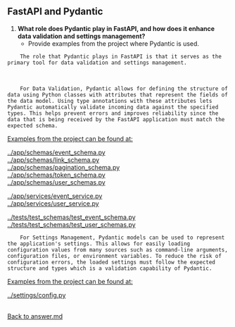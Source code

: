 ## FastAPI and Pydantic

1. **What role does Pydantic play in FastAPI, and how does it enhance data validation and settings management?**
   - Provide examples from the project where Pydantic is used.
<p>

        The role that Pydantic plays in FastAPI is that it serves as the primary tool for data validation and settings management.
<br>

        For Data Validation, Pydantic allows for defining the structure of data using Python classes with attributes that represent the fields of the data model. Using type annotations with these attributes lets Pydantic automatically validate incoming data against the specified types. This helps prevent errors and improves reliability since the data that is being received by the FastAPI application must match the expected schema.
<p>

<u>Examples from the project can be found at:</u>

[../app/schemas/event_schema.py](../app/schemas/event_schema.py)<br>
[../app/schemas/link_schema.py](../app/schemas/link_schema.py)<br>
[../app/schemas/pagination_schema.py](../app/schemas/pagination_schema.py)<br>
[../app/schemas/token_schema.py](../app/schemas/token_schema.py)<br>
[../app/schemas/user_schemas.py](../app/schemas/user_schemas.py)<br>

[../app/services/event_service.py](../app/services/event_service.py)<br>
[../app/services/user_service.py](../app/services/user_service.py)<br>

[../tests/test_schemas/test_event_schema.py](../tests/test_schemas/test_event_schema.py)<br>
[../tests/test_schemas/test_user_schemas.py](../tests/test_schemas/test_user_schemas.py)

        For Settings Management, Pydantic models can be used to represent the application's settings. This allows for easily loading configuration values from many sources such as command-line arguments, configuration files, or environment variables. To reduce the risk of configuration errors, the loaded settings must follow the expected structure and types which is a validation capability of Pydantic.
<p>

<u>Examples from the project can be found at:</u>

[../settings/config.py](../settings/config.py)
<p>

<br>[Back to answer.md](../answer.md)
